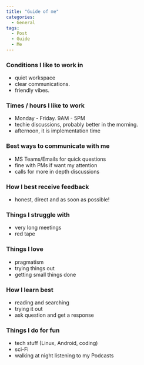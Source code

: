 ```yaml
---
title: "Guide of me"
categories:
  - General
tags:
  - Post
  - Guide
  - Me
---
```


### Conditions I like to work in
- quiet workspace
- clear communications.
- friendly vibes.

### Times / hours I like to work
- Monday - Friday. 9AM - 5PM
- techie discussions, probably better in the morning.
- afternoon, it is implementation time

### Best ways to communicate with me
- MS Teams/Emails for quick questions
- fine with PMs if want my attention
- calls for more in depth discussions

### How I best receive feedback
- honest, direct and as soon as possible!

### Things I struggle with
- very long meetings
- red tape

### Things I love
- pragmatism
- trying things out
- getting small things done

### How I learn best
- reading and searching
- trying it out
- ask question and get a response

### Things I do for fun
- tech stuff (Linux, Android, coding)
- sci-Fi
- walking at night listening to my Podcasts
